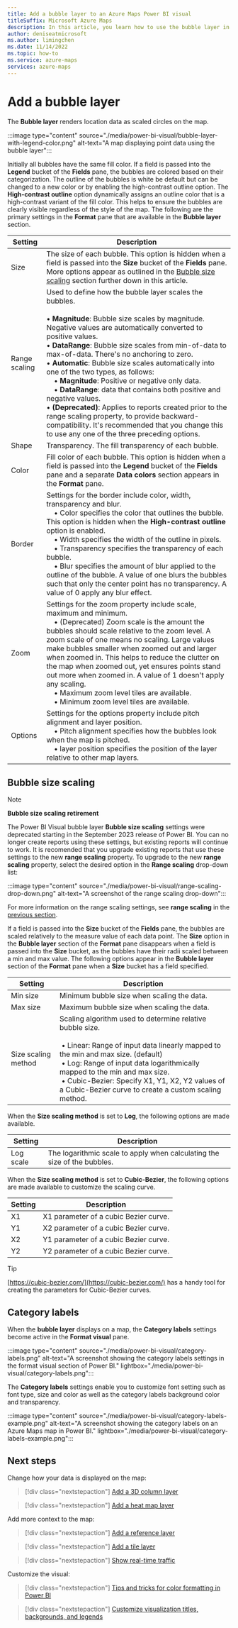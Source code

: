 ```yaml
---
title: Add a bubble layer to an Azure Maps Power BI visual
titleSuffix: Microsoft Azure Maps
description: In this article, you learn how to use the bubble layer in an Azure Maps Power BI visual.
author: deniseatmicrosoft
ms.author: limingchen
ms.date: 11/14/2022
ms.topic: how-to
ms.service: azure-maps
services: azure-maps
---
```


# Add a bubble layer

The **Bubble layer** renders location data as scaled circles on the map.

:::image type="content" source="./media/power-bi-visual/bubble-layer-with-legend-color.png" alt-text="A map displaying point data using the bubble layer":::

Initially all bubbles have the same fill color. If a field is passed into the **Legend** bucket of the **Fields** pane, the bubbles are colored based on their categorization. The outline of the bubbles is white be default but can be changed to a new color or by enabling the high-contrast outline option. The **High-contrast outline** option dynamically assigns an outline color that is a high-contrast variant of the fill color. This helps to ensure the bubbles are clearly visible regardless of the style of the map. The following are the primary settings in the **Format** pane that are available in the **Bubble layer** section.

| Setting        | Description    |
|----------------|----------------|
| Size           | The size of each bubble. This option is hidden when a field is passed into the **Size** bucket of the **Fields** pane. More options appear as outlined in the [Bubble size scaling](#bubble-size-scaling) section further down in this article. |
| Range scaling | Used to define how the bubble layer scales the bubbles.<br><br>• **Magnitude**: Bubble size scales by magnitude. Negative values are automatically converted to positive values.<br>• **DataRange**: Bubble size scales from min-of-data to max-of-data. There's no anchoring to zero.<br>• **Automatic**: Bubble size scales automatically into one of the two types, as follows:<br>&nbsp;&nbsp;&nbsp;&nbsp;• **Magnitude**: Positive or negative only data.<br>&nbsp;&nbsp;&nbsp;&nbsp;• **DataRange**: data that contains both positive and negative values.<br>• **(Deprecated)**: Applies to reports created prior to the range scaling property, to provide backward-compatibility. It's recommended that you change this to use any one of the three preceding options. |
| Shape          | Transparency. The fill transparency of each bubble. |
| Color          | Fill color of each bubble. This option is hidden when a field is passed into the **Legend** bucket of the **Fields** pane and a separate **Data colors** section appears in the **Format** pane. |
| Border         | Settings for the border include color, width, transparency and blur.<br/>&nbsp;&nbsp;&nbsp;&nbsp;• Color specifies the color that outlines the bubble. This option is hidden when the **High-contrast outline** option is enabled.<br/>&nbsp;&nbsp;&nbsp;&nbsp;• Width specifies the width of the outline in pixels.<br/>&nbsp;&nbsp;&nbsp;&nbsp;• Transparency specifies the transparency of each bubble.<br/>&nbsp;&nbsp;&nbsp;&nbsp;• Blur specifies the amount of blur applied to the outline of the bubble. A value of one blurs the bubbles such that only the center point has no transparency. A value of 0 apply any blur effect.|
| Zoom           | Settings for the zoom property include scale, maximum and minimum.<br/>&nbsp;&nbsp;&nbsp;&nbsp;• (Deprecated) Zoom scale is the amount the bubbles should scale relative to the zoom level. A zoom scale of one means no scaling. Large values make bubbles smaller when zoomed out and larger when zoomed in. This helps to reduce the clutter on the map when zoomed out, yet ensures points stand out more when zoomed in. A value of 1 doesn't apply any scaling.<br/>&nbsp;&nbsp;&nbsp;&nbsp;• Maximum zoom level tiles are available.<br/>&nbsp;&nbsp;&nbsp;&nbsp;• Minimum zoom level tiles are available.     |
| Options        | Settings for the options property include pitch alignment and layer position.<br/>&nbsp;&nbsp;&nbsp;&nbsp;• Pitch alignment specifies how the bubbles look when the map is pitched.<br/>&nbsp;&nbsp;&nbsp;&nbsp;• layer position specifies the position of the layer relative to other map layers.   |

## Bubble size scaling

> [!NOTE]
>
> **Bubble size scaling retirement**
>
> The Power BI Visual bubble layer **Bubble size scaling** settings were deprecated starting in the September 2023 release of Power BI. You can no longer create reports using these settings, but existing reports will continue to work. It is recomended that you upgrade existing reports that use these settings to the new **range scaling** property. To upgrade to the new **range scaling** property, select the desired option in the **Range scaling** drop-down list:
>
> :::image type="content" source="./media/power-bi-visual/range-scaling-drop-down.png" alt-text="A screenshot of the range scaling drop-down":::
>
> For more information on the range scaling settings, see **range scaling** in the [previous section](#add-a-bubble-layer).

If a field is passed into the **Size** bucket of the **Fields** pane, the bubbles are scaled relatively to the measure value of each data point. The **Size** option in the **Bubble layer** section of the **Format** pane disappears when a field is passed into the **Size** bucket, as the bubbles have their radii scaled between a min and max value. The following options appear in the **Bubble layer** section of the **Format** pane when a **Size** bucket has a field specified.

| Setting             | Description  |
|---------------------|--------------|
| Min size            | Minimum bubble size when scaling the data.|
| Max size            | Maximum bubble size when scaling the data.|
| Size scaling method | Scaling algorithm used to determine relative bubble size.<br/><br/>&nbsp;• Linear: Range of input data linearly mapped to the min and max size. (default)<br/>&nbsp;• Log: Range of input data logarithmically mapped to the min and max size.<br/>&nbsp;• Cubic-Bezier: Specify X1, Y1, X2, Y2 values of a Cubic-Bezier curve to create a custom scaling method. |

When the **Size scaling method** is set to **Log**, the following options are made available.

| Setting   | Description      |
|-----------|------------------|
| Log scale | The logarithmic scale to apply when calculating the size of the bubbles. |

When the **Size scaling method** is set to **Cubic-Bezier**, the following options are made available to customize the scaling curve.

| Setting | Description                           |
|---------|---------------------------------------|
| X1      | X1 parameter of a cubic Bezier curve. |
| Y1      | X2 parameter of a cubic Bezier curve. |
| X2      | Y1 parameter of a cubic Bezier curve. |
| Y2      | Y2 parameter of a cubic Bezier curve. |

> [!TIP]
> [https://cubic-bezier.com/](https://cubic-bezier.com/) has a handy tool for creating the parameters for Cubic-Bezier curves.

## Category labels

When the **bubble layer** displays on a map, the **Category labels** settings become active in the **Format visual** pane.

:::image type="content" source="./media/power-bi-visual/category-labels.png" alt-text="A screenshot showing the category labels settings in the format visual section of Power BI." lightbox="./media/power-bi-visual/category-labels.png":::

The **Category labels** settings enable you to customize font setting such as font type, size and color as well as the category labels background color and transparency.

:::image type="content" source="./media/power-bi-visual/category-labels-example.png" alt-text="A screenshot showing the category labels on an Azure Maps map in Power BI." lightbox="./media/power-bi-visual/category-labels-example.png":::

## Next steps

Change how your data is displayed on the map:

> [!div class="nextstepaction"]
> [Add a 3D column layer](power-bi-visual-add-3d-column-layer.md)

> [!div class="nextstepaction"]
> [Add a heat map layer](power-bi-visual-add-heat-map-layer.md)

Add more context to the map:

> [!div class="nextstepaction"]
> [Add a reference layer](power-bi-visual-add-reference-layer.md)

> [!div class="nextstepaction"]
> [Add a tile layer](power-bi-visual-add-tile-layer.md)

> [!div class="nextstepaction"]
> [Show real-time traffic](power-bi-visual-show-real-time-traffic.md)

Customize the visual:

> [!div class="nextstepaction"]
> [Tips and tricks for color formatting in Power BI](/power-bi/visuals/service-tips-and-tricks-for-color-formatting)

> [!div class="nextstepaction"]
> [Customize visualization titles, backgrounds, and legends](/power-bi/visuals/power-bi-visualization-customize-title-background-and-legend)
